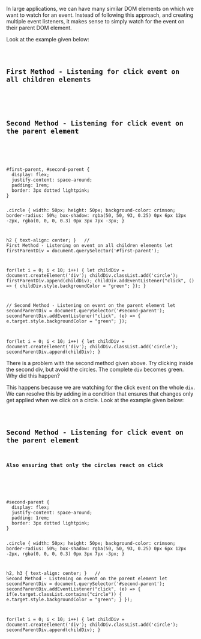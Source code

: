 <!-- TODO: How to introduce the event delegation point? -->
In large applications, we can have
many similar DOM elements on which
we want to watch for an event. Instead
of following this approach, and creating
multiple event listeners, it makes sense
to simply watch for the event on their parent
DOM element.

Look at the example given below:

<Editor lang="javascript">
<code>
<panel lang="html">
<h2>First Method - Listening for click event on all children elements</h2>
<div id="first-parent">
</div>

<h2>Second Method - Listening for click event on the parent element</h2>
<div id="second-parent">
</div>
</panel>
<panel lang="css">
#first-parent, #second-parent {
  display: flex;
  justify-content: space-around;
  padding: 1rem;
  border: 3px dotted lightpink;
}

.circle {
  width: 50px;
  height: 50px;
  background-color: crimson;
  border-radius: 50%;
  box-shadow: rgba(50, 50, 93, 0.25) 0px 6px 12px -2px, rgba(0, 0, 0, 0.3) 0px 3px 7px -3px;
}

h2 {
  text-align: center;
}
</panel>
<panel lang="javascript">
// First Method - Listening on event on all children elements
let firstParentDiv = document.querySelector('#first-parent');

for(let i = 0; i < 10; i++) {
  let childDiv = document.createElement('div');
  childDiv.classList.add('circle');
  firstParentDiv.append(childDiv);
  childDiv.addEventListener("click", () => {
      childDiv.style.backgroundColor = "green";
  });
}

// Second Method - Listening on event on the parent element
let secondParentDiv = document.querySelector('#second-parent');
secondParentDiv.addEventListener("click", (e) => {
  e.target.style.backgroundColor = "green";
});

for(let i = 0; i < 10; i++) {
  let childDiv = document.createElement('div');
  childDiv.classList.add('circle');
  secondParentDiv.append(childDiv);
}
</panel>
</code>
</Editor>

There is a problem with the second method
given above. Try clicking inside the second div,
but avoid the circles. The complete `div` becomes
green. Why did this happen?

This happens because we are watching for the
click event on the whole `div`. We can resolve this by
adding in a condition that ensures that changes only
get applied when we click on a circle. Look at the example
given below:

<Editor lang="javascript">
<code>
<panel lang="html">
<h2>Second Method - Listening for click event on the parent element</h2>
<h3>Also ensuring that only the circles react on click</h3>
<div id="second-parent">
</div>
</panel>
<panel lang="css">
#second-parent {
  display: flex;
  justify-content: space-around;
  padding: 1rem;
  border: 3px dotted lightpink;
}

.circle {
  width: 50px;
  height: 50px;
  background-color: crimson;
  border-radius: 50%;
  box-shadow: rgba(50, 50, 93, 0.25) 0px 6px 12px -2px, rgba(0, 0, 0, 0.3) 0px 3px 7px -3px;
}

h2, h3 {
  text-align: center;
}
</panel>
<panel lang="javascript">
// Second Method - Listening on event on the parent element
let secondParentDiv = document.querySelector('#second-parent');
secondParentDiv.addEventListener("click", (e) => {
    if(e.target.classList.contains("circle")) {
        e.target.style.backgroundColor = "green";
    }
});

for(let i = 0; i < 10; i++) {
  let childDiv = document.createElement('div');
  childDiv.classList.add('circle');
  secondParentDiv.append(childDiv);
}
</panel>
</code>
</Editor>